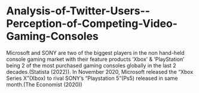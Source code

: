 # Analysis-of-Twitter-Users--Perception-of-Competing-Video-Gaming-Consoles
Microsoft and SONY are two of the biggest players in the non hand-held console
gaming market with their feature products ‘Xbox’ & ‘PlayStation’ being 2 of the most
purchased gaming consoles globally in the last 2 decades.(Statista (2022)).
In November 2020, Microsoft released the “Xbox Series X”(Xbox) to rival SONY’s
“Playstation 5”(Ps5) released in same month.(The Economist (2020))
